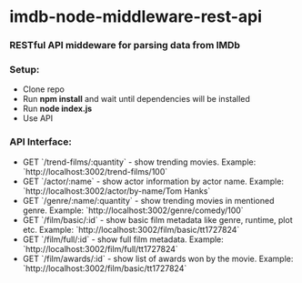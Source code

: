 # imdb-node-middleware-rest-api
<h3>RESTful API middeware for parsing data from IMDb</h3>

<h3>Setup:</h3>
<ul>
  <li>Clone repo</li>
  <li>Run <b>npm install</b> and wait until dependencies will be installed</li>
  <li>Run <b>node index.js</b></li>
  <li>Use API</li>
</ul>

<h3>API Interface:</h3>
<ul>
<li>GET `/trend-films/:quantity` - show trending movies. 
Example: `http://localhost:3002/trend-films/100`
</li>
<li>GET `/actor/:name` - show actor information by actor name. 
Example: `http://localhost:3002/actor/by-name/Tom Hanks`
</li>
<li>GET `/genre/:name/:quantity` - show trending movies in mentioned genre. 
Example: `http://localhost:3002/genre/comedy/100`
</li>
<li>GET `/film/basic/:id` - show basic film metadata like genre, runtime, plot etc. 
Example: `http://localhost:3002/film/basic/tt1727824`
</li>
<li>GET `/film/full/:id` - show full film metadata.
Example: `http://localhost:3002/film/full/tt1727824`
</li>
<li>GET `/film/awards/:id` - show list of awards won by the movie. 
Example: `http://localhost:3002/film/basic/tt1727824`
</li>
</ul>
